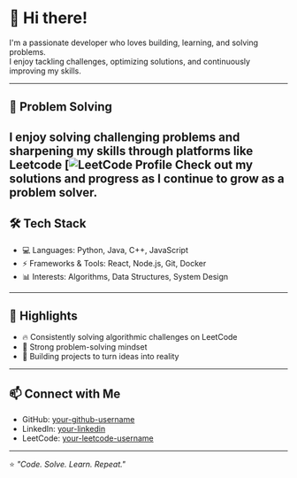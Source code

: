 # 👋 Hi there!  

I'm a passionate developer who loves building, learning, and solving problems.  
I enjoy tackling challenges, optimizing solutions, and continuously improving my skills.  

---

## 🚀 Problem Solving  

I enjoy solving challenging problems and sharpening my skills through platforms like Leetcode
[![LeetCode Profile](https://leetcode.com/u/Taher__Elzoghby/)
Check out my solutions and progress as I continue to grow as a problem solver.
---

## 🛠️ Tech Stack  

- 💻 Languages: Python, Java, C++, JavaScript  
- ⚡ Frameworks & Tools: React, Node.js, Git, Docker  
- 📊 Interests: Algorithms, Data Structures, System Design  

---

## 🌟 Highlights  

- 🔥 Consistently solving algorithmic challenges on LeetCode  
- 🧠 Strong problem-solving mindset  
- 🚀 Building projects to turn ideas into reality  

---

## 📫 Connect with Me  

- GitHub: [your-github-username](https://github.com/your-github-username)  
- LinkedIn: [your-linkedin](https://linkedin.com/in/your-linkedin)  
- LeetCode: [your-leetcode-username](https://leetcode.com/YOUR_USERNAME/)  

---
⭐️ *"Code. Solve. Learn. Repeat."*

